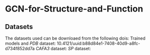 # GCN-for-Structure-and-Function
## Datasets
The datasets used can be downloaed from the following dois:
Trained models and _PDB_ dataset: 10.4121/uuid:b88d84e1-7408-40d9-a8fc-d734f852dd7a
_CAFA3_ dataset:
_SP_ dataset:
